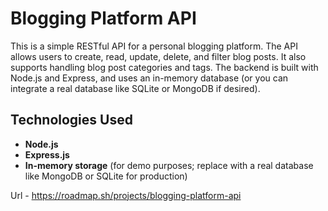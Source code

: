 # Blogging Platform API

This is a simple RESTful API for a personal blogging platform. The API allows users to create, read, update, delete, and filter blog posts. It also supports handling blog post categories and tags. The backend is built with Node.js and Express, and uses an in-memory database (or you can integrate a real database like SQLite or MongoDB if desired).

## Technologies Used

- **Node.js**
- **Express.js**
- **In-memory storage** (for demo purposes; replace with a real database like MongoDB or SQLite for production)


Url - https://roadmap.sh/projects/blogging-platform-api
